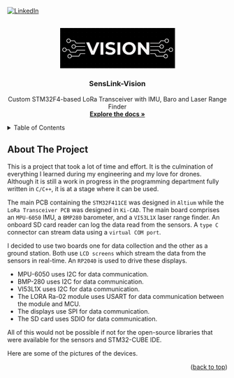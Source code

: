 
<a name="readme-top"></a>

[![LinkedIn][linkedin-shield]][linkedin-url]



<!-- PROJECT LOGO -->
<br />
<div align="center">
  <a href="https://github.com/Devashrutha/SensLink-Vision/">
    <img src="Pictures/vision_logo.PNG" alt="Logo" width="263" height="91.5">
  </a>

<h3 align="center">SensLink-Vision</h3>

  <p align="center">
    Custom STM32F4-based LoRa Transceiver with IMU, Baro and Laser Range Finder
    <br />
    <a href="https://github.com/Devashrutha/SensLink-Vision"><strong>Explore the docs »</strong></a>
    <br />
  </p>
</div>



<!-- TABLE OF CONTENTS -->
<details>
  <summary>Table of Contents</summary>
  <ol>
    <li>
      <a href="#about-the-project">About The Project</a>
    </li>
  </ol>
</details>



<!-- ABOUT THE PROJECT -->
## About The Project
This is a project that took a lot of time and effort. It is the culmination of everything I learned during my engineering and my love for drones. Although it is still a work in progress in the programming department fully written in `C/C++`, it is at a stage where it can be used.

The main PCB containing the `STM32F411CE` was designed in `Altium` while the `LoRa Transceiver PCB` was designed in `Ki-CAD`. The main board comprises an `MPU-6050` IMU, a `BMP280` barometer, and a `VI53L1X` laser range finder. An onboard SD card reader can log the data read from the sensors. A `type C` connector can stream data using a `virtual COM port`.

I decided to use two boards one for data collection and the other as a ground station. Both use `LCD screens` which stream the data from the sensors in real-time. An `RP2040` is used to drive these displays.

* MPU-6050 uses I2C for data communication.
* BMP-280 uses I2C for data communication.
* VI53L1X uses I2C for data communication.
* The LORA Ra-02 module uses USART for data communication between the module and MCU.
* The displays use SPI for data communication.
* The SD card uses SDIO for data communication.

All of this would not be possible if not for the open-source libraries that were available for the sensors and STM32-CUBE IDE.

Here are some of the pictures of the devices.



<p align="right">(<a href="#readme-top">back to top</a>)</p>








[linkedin-shield]: https://img.shields.io/badge/-LinkedIn-black.svg?style=for-the-badge&logo=linkedin&colorB=555
[linkedin-url]:https://www.linkedin.com/in/devashrutha-s/
